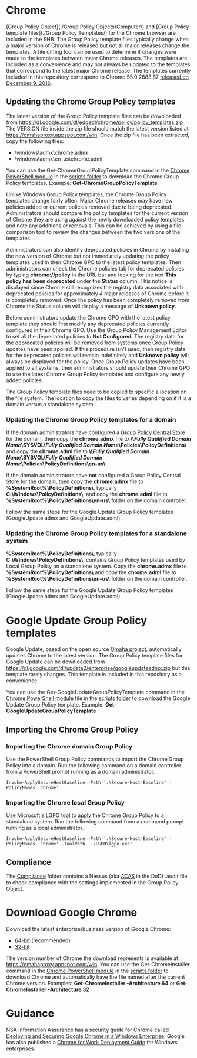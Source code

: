 # Chrome

[Group Policy Object](./Group Policy Objects/Computer/) and [Group Policy template files](./Group Policy Templates/) for the Chrome browser are included in the SHB. The Group Policy template files typically change when a major version of Chrome is released but not all major releases change the templates. A file diffing tool can be used to determine if changes were made to the templates between major Chrome releases. The templates are included as a convenience and may not always be updated to the templates that correspond to the latest major Chrome release. The templates currently included in this repository correspond to Chrome 55.0.2883.87 [released on December 9, 2016](https://chromereleases.googleblog.com/2016/12/stable-channel-update-for-desktop_9.html).

## Updating the Chrome Group Policy templates

The latest version of the Group Policy template files can be downloaded from https://dl.google.com/dl/edgedl/chrome/policy/policy_templates.zip The VERSION file inside the zip file should match the latest version listed at https://omahaproxy.appspot.com/win. Once the zip file has been extracted, copy the following files:
* \windows\admx\chrome.admx
* \windows\admx\en-us\chrome.adml


You can use the Get-ChromeGroupPolicyTemplate command in the [Chrome PowerShell module](./Scripts/) in the [scripts folder](./Scripts/) to download the Chrome Group Policy templates. Example: **Get-ChromeGroupPolicyTemplate**


Unlike Windows Group Policy templates, the Chrome Group Policy templates change fairly often. Major Chrome releases may have new policies added or current policies removed due to being deprecated. Administrators should compare the policy templates for the current version of Chrome they are using against the newly downloaded policy templates and note any additions or removals. This can be achieved by using a file comparison tool to review the changes between the two versions of the templates.


Administrators can also identify deprecated policies in Chrome by installing the new version of Chrome but not immediately updating the policy templates used in their Chrome GPO to the latest policy templates. Then administrators can check the Chrome policies tab for deprecated policies by typing **chrome://policy** in the URL bar and looking for the text **This policy has been deprecated** under the **Status** column. This notice is displayed since Chrome still recognizes the registry data associated with deprecated policies for approximately 4 major releases of Chrome before it is completely removed. Once the policy has been completely removed from Chrome the Status column will display a message of **Unknown policy**.


Before administrators update the Chrome GPO with the latest policy template they should first modify any deprecated policies currently configured in their Chrome GPO. Use the Group Policy Management Editor to set all the deprecated policies to **Not Configured**. The registry data for the deprecated policies will be removed from systems once Group Policy updates have been applied. If this procedure isn't used, then registry data for the deprecated policies will remain indefinitely and **Unknown policy** will always be displayed for the policy. Once Group Policy updates have been applied to all systems, then administrators should update their Chrome GPO to use the latest Chrome Group Policy templates and configure any newly added policies. 


The Group Policy template files need to be copied to specific a location on the file system. The location to copy the files to varies depending on if it is a domain versus a standalone system.

### Updating the Chrome Group Policy templates for a domain 

If the domain administrators have configured a [Group Policy Central Store](https://support.microsoft.com/en-us/kb/929841) for the domain, then copy the **chrome.admx** file to **\\\\_Fully Qualified Domain Name_\\SYSVOL\\_Fully Qualified Domain Name_\\Policies\\PolicyDefinitions\\** and copy the **chrome.adml** file to **\\\\_Fully Qualified Domain Name_\SYSVOL\\_Fully Qualified Domain Name_\\Policies\\PolicyDefinitions\\en-us\\**


If the domain administrators have **not** configured a Group Policy Central Store for the domain, then copy the **chrome.admx** file to **%SystemRoot%\\PolicyDefinitions\\**, typically **C:\\Windows\\PolicyDefinitions\\**, and copy the **chrome.adml** file to **%SystemRoot%\\PolicyDefinitions\\en-us\\** folder on the domain controller.

Follow the same steps for the Google Update Group Policy templates (GoogleUpdate.admx and GoogleUpdate.adml).

### Updating the Chrome Group Policy templates for a standalone system 

**%SystemRoot%\\PolicyDefinitions\\**, typically **C:\Windows\\PolicyDefinitions\\**, contains Group Policy templates used by Local Group Policy on a standalone system. Copy the **chrome.admx** file to **%SystemRoot%\\PolicyDefinitions\\** and copy the **chrome.adml** file to **%SystemRoot%\\PolicyDefinitions\\en-us\\** folder on the domain controller.

Follow the same steps for the Google Update Group Policy templates (GoogleUpdate.admx and GoogleUpdate.adml).

# Google Update Group Policy templates
Google Update, based on the open source [Omaha project](https://github.com/google/omaha), automatically updates Chrome to the latest version. The Group Policy template files for Google Update can be downloaded from https://dl.google.com/dl/update2/enterprise/googleupdateadmx.zip but this template rarely changes. This template is included in this repository as a convenience.

You can use the Get-GoogleUpdateGroupPolicyTemplate command in the [Chrome PowerShell module](./Scripts/) file in the [scripts folder](./Scripts/) to download the Google Update Group Policy template. Example: **Get-GoogleUpdateGroupPolicyTemplate**

## Importing the Chrome Group Policy

### Importing the Chrome domain Group Policy
Use the PowerShell Group Policy commands to import the Chrome Group Policy into a domain. Run the following command on a domain controller from a PowerShell prompt running as a domain administrator. 

```
Invoke-ApplySecureHostBaseline -Path '.\Secure-Host-Baseline' -PolicyNames 'Chrome'
```

### Importing the Chrome local Group Policy
Use Microsoft's LGPO tool to apply the Chrome Group Policy to a standalone system. Run the following command from a command prompt running as a local administrator.

```
Invoke-ApplySecureHostBaseline -Path '.\Secure-Host-Baseline' -PolicyNames 'Chrome' -ToolPath '.\LGPO\lgpo.exe'
```

## Compliance
The [Compliance](./Compliance/) folder contains a Nessus (aka [ACAS](http://www.disa.mil/cybersecurity/network-defense/acas) in the DoD) .audit file to check compliance with the settings implemented in the Group Policy Object.

# Download Google Chrome
Download the latest enterprise/business version of Google Chrome:
* [64-bit](https://dl.google.com/edgedl/chrome/install/GoogleChromeStandaloneEnterprise64.msi) (recommended)
* [32-bit](https://dl.google.com/edgedl/chrome/install/GoogleChromeStandaloneEnterprise.msi)

The version number of Chrome the download represents is available at https://omahaproxy.appspot.com/win. You can use the Get-ChromeInstaller command in the [Chrome PowerShell module](./Scripts/) in the [scripts folder](./Scripts) to download Chrome and automatically have the file named after the current Chrome version. Examples: **Get-ChromeInstaller -Architecture 64** or **Get-ChromeInstaller -Architecture 32**

# Guidance
NSA Information Assurance has a security guide for Chrome called [Deploying and Securing Google Chrome in a Windows Enterprise](https://www.iad.gov/iad/library/ia-guidance/security-configuration/applications/deploying-and-securing-google-chrome-in-a-windows-enterprise.cfm). Google has also published a [Chrome for Work Deployment Guide](https://support.google.com/chrome/a/answer/3115278?hl=en) for Windows enterprises.
